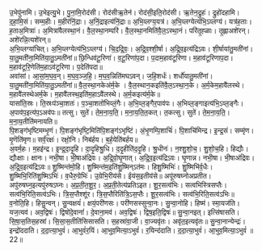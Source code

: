 

  
उ॒भेपु॑नामि। उ॒भेइत्यु॒भे। पु॒ना॒मि॒रोद॑सी। रोद॑सीऋ॒तेन॑। रोद॑सी॒इति॒रोद॑सी। ऋ॒तेन॒द्रुहः॑। द्रुहो॑दहामि। द॒हा॒मि॒सं। सम्म॒हीः। म॒हीर॑निं॒द्राः। अ॒निं॒द्राइत्य॑निं॒द्राः॥ अ॒भि॒व्लग्य॒यत्र॑। अ॒भि॒व्लग्येत्य॑भि॒ऽव्लग्य॑। यत्र॑ह॒ताः। ह॒ताअ॒मित्राः॑। अ॒मित्रा॑वैलस्था॒नं। वै॒ल॒स्था॒नम्परि॑। वै॒ल॒स्था॒नमिति॑वै॒ल॒ऽस्था॒नं। परि॑तृ॒ह्ळाः। तृ॒ह्लाअशे॑रन्। अशे॑रन्नि॒त्यशे॑रन्॥  
अ॒भि॒व्लग्या॑चित्। अ॒भि॒व्लग्येत्य॑भि॒ऽव्लग्य॑। चि॒द॒द्रि॒वः॒। अ॒द्रि॒व॒श्शी॒र्षा। अ॒द्रि॒व॒इत्य॑द्रिऽवः। शी॒र्षाया॑तु॒मती॑नां। या॒तु॒मती॑ना॒मिति॑या॒तु॒ऽमती॑नां॥ छि॒न्धिव॑टू॒रिणा॑। व॒टू॒रिणा॑प॒दा। प॒दाम॒हाव॑टूरिणा। म॒हाव॑टूरिणाप॒दा। म॒हाव॑टूरि॒णेति॑म॒हाऽव॑टूरिणा। प॒देति॑पदा॥  
अवा॑सां। आ॒सां॒म॒घ॒व॒न्। म॒घ॒व॒ञ्ज॒हि॒। म॒घ॒व॒न्निति॑मघऽवन्। ज॒हि॒शर्धः॑। शर्धो॑यातु॒मती॑नां। या॒तु॒मती॑ना॒मिति॑या॒तु॒ऽमती॑नां॥ वै॒ल॒स्था॒नकेअ॑र्म॒के । वै॒ल॒स्थान॒कइति॑वै॒ल॒ऽस्था॒न॒के। अ॒र्म॒केम॒हावै॑लस्थे। म॒हावै॑लस्थेअर्म॒के। म॒हावै॑लस्थ॒इति॑म॒हाऽवै॑लस्थे। अ॒र्म॒कइत्य॑र्म॒के॥  
यासां॑ति॒स्रः। ति॒स्रःप॑ञ्चा॒शतः॑। प॒ञ्चा॒शतो॑भिव्लं॒गैः। अ॒भि॒व्ल॒ङ्गैर॒पाव॑पः। अ॒भिव्ल॒ङ्गाइत्य॑भि॒ऽव्ल॒ङ्गैः। अ॒पाव॑प॒इत्य॑प॒ऽअव॑पः॥ तत्सु। सुते॑। ते॒म॒ना॒य॒ति॒। म॒ना॒य॒ति॒त॒कत्। त॒कत्सु। सुते॑। ते॒म॒ना॒य॒ति॒। म॒ना॒य॒तीति॑मनायति॥  
पि॒शङ्ग॑भृष्टिमम्भृ॒णं। पि॒शङ्ग॑भृष्टि॒मिति॑पि॒शङ्ग॑ऽभृष्टिं। अं॒भृ॒णम्पि॒शाचिं॑। पि॒शाचि॑मिन्द्र। इ॒न्द्र॒सं। सम्मृ॑ण। मृ॒णॆति॑मृण॥ सर्वं॒रक्षः॑। रक्षो॒नि। निब॑र्हय। ब॒र्ह॒येति॑बर्हय॥  
अ॒वर्म॒हः। म॒हइ॑न्द्र। इ॒न्द्र॒दा॒दृ॒हि। दा॒दृ॒हिश्रु॒धि। द॒दृ॒हीति॑द॒दृ॒हि। श्रु॒धीनः॑। न॒श्शु॒शो॒च॒। शु॒शो॒च॒हि। हिद्यौः। द्यौःक्षाः। क्षानः। नभी॒षा। भी॒षाअ॑द्रिवः। अ॒द्रि॒वो॒घृ॒णात्। अ॒द्रि॒व॒इत्य॑द्रिऽवः। घृ॒णान्न। नभी॒षा। भी॒षाअ॑द्रिवः। अ॒द्रि॒व॒इत्य॑द्रिऽवः॥ शु॒ष्मिन्त॑मो॒हि। शु॒ष्मिन्त॑म॒इति॑शु॒ष्मिन्ऽत॑मः। हिशु॒ष्मिभिः॑। शु॒ष्मिभि॑र्व॒धैः। शु॒ष्मिभि॒रिति॑शु॒ष्मिऽभिः॑। व॒धैरु॒ग्रेभिः॑। उ॒ग्रेभि॒रीय॑से। ईय॑स॒इतीय॑से॥ अपू॑रुषघ्नोअप्रतीत। अपु॑रुषघ्न॒इत्यपु॑रुषऽघ्नः। अ॒प्र॒ती॒त॒शू॒र॒। अ॒प्र॒ती॒तेत्य॑प्रतिऽइत। शू॒र॒सत्व॑भिः। सत्वभिस्त्रिसप्तैः। सत्व॑भि॒रिति॒सत्व॑ऽभिः। त्रि॒स॒प्तैश्शू॑र। त्रि॒स॒प्तैरिति॑त्रि॒ऽस॒प्तैः। शू॒र॒सत्व॑भिः। सत्व॑भि॒रिति॒सत्व॑ऽभिः॥  
व॒नोति॒हि। हिसु॒न्वन्। सु॒न्वक्षयं॑। क्षयं॒परी॑णसः। परी॑णसस्सुन्वा॒नः। सु॒न्वा॒नोहि। हिष्म॑। स्मा॒यज॑ति। यज॒त्यव॑। अव॒द्विषः॑। द्विषो॑दे॒वानां॑। दे॒वाना॒मव॑। अव॒द्विषः॑। द्विष॒इति॒द्विषः॑॥ सु॒न्वा॒नइत्। इत्सि॑षासति। सि॒षा॒स॒तिस॒हस्रा॑। सि॒सा॒स॒तीति॑सिसासति। स॒हस्रा॑वा॒जी। वा॒ज्यवृ॑तः। अवृ॑त॒इत्यवृ॑तः॥ सु॒न्वा॒नान्येन्द्रः॑। इन्द्रो॑ददाति। द॒दा॒त्या॒भुवं॑। आ॒भुवं॑र॒यिं। आ॒भुव॒मित्या॒ऽभुवं॑। र॒यिन्द॑दाति। द॒दा॒त्या॒भुवं॑। आ॒भुव॒मित्या॒ऽभुवं॑ ॥ 22॥  
